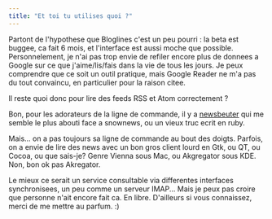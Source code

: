 ```yaml
---
title: "Et toi tu utilises quoi ?"
---
```


Partont de l'hypothese que Bloglines c'est un peu pourri : la beta est buggee,
ca fait 6 mois, et l'interface est aussi moche que possible. Personnelement,
je n'ai pas trop envie de refiler encore plus de donnees a Google sur ce que
j'aime/lis/fais dans la vie de tous les jours. Je peux comprendre que ce soit
un outil pratique, mais Google Reader ne m'a pas du tout convaincu, en
particulier pour la raison citee.

Il reste quoi donc pour lire des feeds RSS et Atom correctement ?

Bon, pour les adorateurs de la ligne de commande, il y a
[newsbeuter](http://synflood.at/newsbeuter.html) qui me semble le plus abouti
face a snownews, ou un vieux truc ecrit en ruby.

Mais... on a pas toujours sa ligne de commande au bout des doigts. Parfois, on
a envie de lire des news avec un bon gros client lourd en Gtk, ou QT, ou
Cocoa, ou que sais-je? Genre Vienna sous Mac, ou Akgregator sous KDE. Non, bon
ok pas Akregator.

Le mieux ce serait un service consultable via differentes interfaces
synchronisees, un peu comme un serveur IMAP... Mais je peux pas croire que
personne n'ait encore fait ca. En libre. D'ailleurs si vous connaissez, merci
de me mettre au parfum. :)

